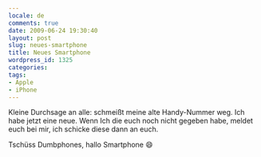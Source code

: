```yaml
---
locale: de
comments: true
date: 2009-06-24 19:30:40
layout: post
slug: neues-smartphone
title: Neues Smartphone
wordpress_id: 1325
categories:
tags:
- Apple
- iPhone
---
```


Kleine Durchsage an alle: schmeißt meine alte Handy-Nummer weg. Ich habe jetzt eine neue. Wenn Ich die euch noch nicht gegeben habe, meldet euch bei mir, ich schicke diese dann an euch.

Tschüss Dumbphones, hallo Smartphone :smile: 
